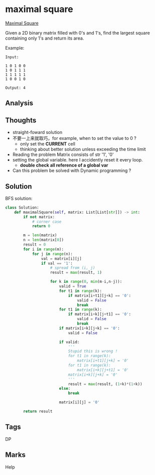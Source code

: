 # maximal square

[Maximal Square](https://leetcode.com/problems/maximal-square)

Given a 2D binary matrix filled with 0's and 1's, find the largest square containing only 1's and return its area.

Example:

```text
Input: 

1 0 1 0 0
1 0 1 1 1
1 1 1 1 1
1 0 0 1 0

Output: 4
```

## Analysis

## Thoughts

* straight-foward solution 
* 不要一上来就取巧，for example, when to set the value to 0 ?
  * only set the **CURRENT** cell 
  * thinking about better solution unless exceeding the time limit
* Reading the problem Matrix consists of str '1', '0'
* setting the global variable. here I accidently reset it every loop.
  * **double check all reference of a global var**
* Can this problem be solved with Dynamic programming ? 

## Solution

BFS solution:

```python
class Solution:
    def maximalSquare(self, matrix: List[List[str]]) -> int:
        if not matrix:
            # corner case 
            return 0

        m = len(matrix)
        n = len(matrix[0])
        result = 0
        for i in range(m):
            for j in range(n):                
                val = matrix[i][j]
                if val == '1':
                    # spread from (i, j)
                    result = max(result, 1)

                    for k in range(0, min(m-i,n-j)):     
                        valid = True
                        for t1 in range(k):                            
                            if matrix[i+t1][j+k] == '0':
                                valid = False
                                break
                        for t1 in range(k):
                            if matrix[i+k][j+t1] == '0':
                                valid = False
                                break
                        if matrix[i+k][j+k] == '0':
                            valid = False

                        if valid:
                            '''
                            Stupid this is wrong !
                            for t1 in range(k):
                                matrix[i+t1][j+k] = '0'                           
                            for t1 in range(k):
                                matrix[i+k][j+t1] = '0'                                
                            matrix[i+k][j+k] = '0'   
                            '''
                            result = max(result, (1+k)*(1+k))
                        else:
                            break

                        matrix[i][j] = '0'

        return result
```

## Tags

DP

## Marks

Help

